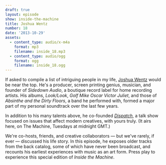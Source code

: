 ```yaml
---
draft: true
layout: episode
show: inside-the-machine
title: Joshua Wentz
number: 18
date: '2013-10-29'
assets:
  - content_type: audio/x-m4a
    format: mp3
    filename: inside_18.mp3
  - content_type: audio/ogg
    format: ogg
    filename: inside_18.ogg
---
```

If asked to compile a list of intriguing people in my life, [Joshua Wentz](http://joshuawentz.com) would be near the top. He's a producer, screen printing genius, musician, and founder of _Sidedown Audio_, a boutique record label for home recording artists. His albums, _Look/Look_, _Golf Mike Oscar Victor Juliet_, and those of _Absinthe and the Dirty Floors_, a band he performed with, formed a major part of my personal soundtrack over the last few years.

In addition to his many talents above, he co-founded [_Dispatch_](http://machine.fm/dispatch), a talk show focused on issues that affect modern creatives, with yours truly. (It airs here, on The Machine, Tuesdays at midnight GMT.)

We're co-hosts, friends, and creative collaborators &mdash; but we've rarely, if ever &mdash; discussed his life story. In this episode, he exposes older tracks from the back catalog, some of which have never been broadcast, and recounts his earliest experiences with music as an art form. Press play to experience this special edition of _Inside the Machine_.